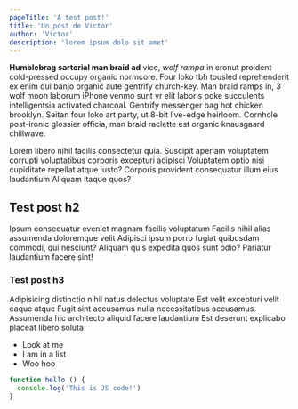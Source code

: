 ```yaml
---
pageTitle: 'A test post!'
title: 'Un post de Victor'
author: 'Victor'
description: 'lorem ipsum dolo sit amet'
---
```


**Humblebrag sartorial man braid ad** vice, _wolf rampa_ in cronut proident cold-pressed occupy organic normcore. Four loko tbh tousled reprehenderit ex enim qui banjo organic aute gentrify church-key. Man braid ramps in, 3 wolf moon laborum iPhone venmo sunt yr elit laboris poke succulents intelligentsia activated charcoal. Gentrify messenger bag hot chicken brooklyn. Seitan four loko art party, ut 8-bit live-edge heirloom. Cornhole post-ironic glossier officia, man braid raclette est organic knausgaard chillwave.

Lorem libero nihil facilis consectetur quia. Suscipit aperiam voluptatem corrupti voluptatibus corporis excepturi adipisci Voluptatem optio nisi cupiditate repellat atque iusto? Corporis provident consequatur illum eius laudantium Aliquam itaque quos?

## Test post h2

Ipsum consequatur eveniet magnam facilis voluptatum Facilis nihil alias assumenda doloremque velit Adipisci ipsum porro fugiat quibusdam commodi, qui nesciunt? Aliquam quis expedita quos sunt odio? Pariatur laudantium facere sint!

### Test post h3

Adipisicing distinctio nihil natus delectus voluptate Est velit excepturi velit eaque atque Fugit sint accusamus nulla necessitatibus accusamus. Assumenda hic architecto aliquid facere laudantium Est deserunt explicabo placeat libero soluta

- Look at me
- I am in a list
- Woo hoo

``` js
function hello () {
  console.log('This is JS code!')
}
```
